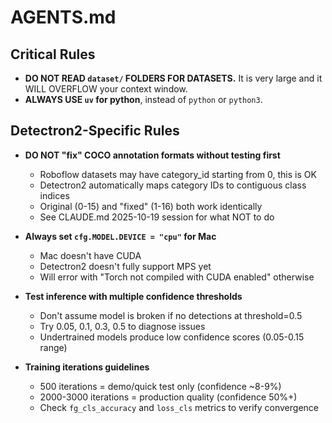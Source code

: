 # AGENTS.md

## Critical Rules

- **DO NOT READ `dataset/` FOLDERS FOR DATASETS.** It is very large and it WILL OVERFLOW your context window.
- **ALWAYS USE `uv` for python**, instead of `python` or `python3`.

## Detectron2-Specific Rules

- **DO NOT "fix" COCO annotation formats without testing first**
  - Roboflow datasets may have category_id starting from 0, this is OK
  - Detectron2 automatically maps category IDs to contiguous class indices
  - Original (0-15) and "fixed" (1-16) both work identically
  - See CLAUDE.md 2025-10-19 session for what NOT to do

- **Always set `cfg.MODEL.DEVICE = "cpu"` for Mac**
  - Mac doesn't have CUDA
  - Detectron2 doesn't fully support MPS yet
  - Will error with "Torch not compiled with CUDA enabled" otherwise

- **Test inference with multiple confidence thresholds**
  - Don't assume model is broken if no detections at threshold=0.5
  - Try 0.05, 0.1, 0.3, 0.5 to diagnose issues
  - Undertrained models produce low confidence scores (0.05-0.15 range)

- **Training iterations guidelines**
  - 500 iterations = demo/quick test only (confidence ~8-9%)
  - 2000-3000 iterations = production quality (confidence 50%+)
  - Check `fg_cls_accuracy` and `loss_cls` metrics to verify convergence